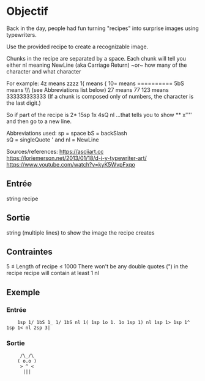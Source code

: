 # Objectif
Back in the day, people had fun turning "recipes" into surprise images using typewriters.

Use the provided recipe to create a recognizable image.

Chunks in the recipe are separated by a space.
Each chunk will tell you either
nl meaning NewLine (aka Carriage Return)
~or~
how many of the character and what character

For example:
4z means zzzz
1{ means {
10= means ==========
5bS means \\\\\ (see Abbreviations list below)
27 means 77
123 means 333333333333
(If a chunk is composed only of numbers, the character is the last digit.)

So if part of the recipe is
2* 15sp 1x 4sQ nl
...that tells you to show
**               x''''
and then go to a new line.


Abbreviations used:
sp = space
bS = backSlash \
sQ = singleQuote '
and
nl = NewLine




Sources/references:
https://asciiart.cc
https://loriemerson.net/2013/01/18/d-i-y-typewriter-art/
https://www.youtube.com/watch?v=kyK5WvpFxqo

## Entrée
string recipe

## Sortie
string (multiple lines) to show the image the recipe creates

## Contraintes
5 ≤ Length of recipe ≤ 1000
There won't be any double quotes (") in the recipe
recipe will contain at least 1 nl
## Exemple
### Entrée
```
    1sp 1/ 1bS 1_ 1/ 1bS nl 1( 1sp 1o 1. 1o 1sp 1) nl 1sp 1> 1sp 1^ 1sp 1< nl 2sp 3|
```
### Sortie
```
     /\_/\
    ( o.o )
     > ^ <
      |||
```